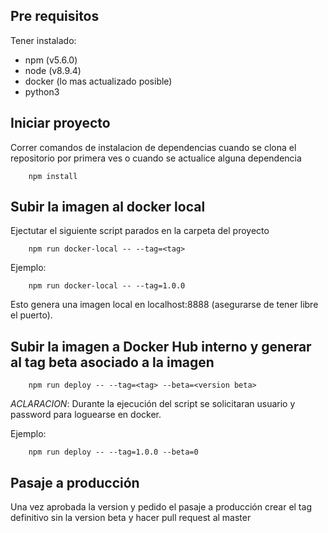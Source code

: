 
 
## Pre requisitos 

Tener instalado:
- npm (v5.6.0)
- node (v8.9.4)
- docker (lo mas actualizado posible)
- python3

## Iniciar proyecto

Correr comandos de instalacion de dependencias cuando se clona el repositorio por primera ves o cuando se actualice alguna dependencia

        npm install

  
## Subir la imagen al docker local

Ejectutar el siguiente script parados en la carpeta del proyecto
 
		npm run docker-local -- --tag=<tag>

Ejemplo: 
		
		npm run docker-local -- --tag=1.0.0

Esto genera una imagen local en localhost:8888 (asegurarse de tener libre el puerto). 

## Subir la imagen a Docker Hub interno y generar al tag beta asociado a la imagen

        npm run deploy -- --tag=<tag> --beta=<version beta>


*ACLARACION*: Durante la ejecución del script se solicitaran usuario y password para loguearse en docker.

Ejemplo:
		
		npm run deploy -- --tag=1.0.0 --beta=0

## Pasaje a producción

Una vez aprobada la version y pedido el pasaje a producción crear el tag definitivo sin la version beta y hacer pull request al master

        
        

		
